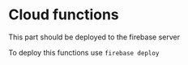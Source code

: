 # Cloud functions
This part should be deployed to the firebase server

To deploy this functions use
`firebase deploy`

